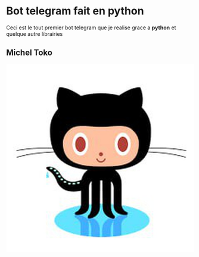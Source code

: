 # Bot telegram fait en python
Ceci est le tout premier bot telegram que je realise grace a **python** et quelque autre librairies

## **Michel Toko**

![git bot image](gitBot_image.jpg)

